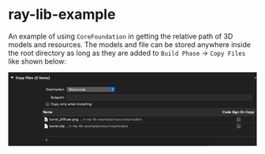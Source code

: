 # ray-lib-example

An example of using `CoreFoundation` in getting the relative path of 3D models and resources. The models and file can be stored anywhere inside the root directory as long as they are added to `Build Phase` -> `Copy Files` like shown below:

<img src="https://raw.githubusercontent.com/kebbbnnn/ray-lib-example/master/build_phase_copy_files.png">
